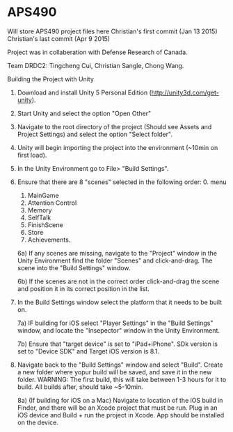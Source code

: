 # APS490
Will store APS490 project files here
Christian's first commit (Jan 13 2015)
Christian's last commit (Apr 9 2015)

Project was in collaberation with Defense Research of Canada. 

Team DRDC2: Tingcheng Cui, Christian Sangle, Chong Wang.

Building the Project with Unity

1) Download and install Unity 5 Personal Edition (http://unity3d.com/get-unity).

2) Start Unity and select the option "Open Other"

3) Navigate to the root directory of the project (Should see Assets and Project Settings) and select the option "Select folder".

4) Unity will begin importing the project into the environment (~10min on first load).

5) In the Unity Environment go to File> "Build Settings".

6) Ensure that there are 8 "scenes" selected in the following order: 
    0. menu
    1. MainGame
    2. Attention Control
    3. Memory
    4. SelfTalk
    5. FinishScene
    6. Store
    7. Achievements.
    
    6a) If any scenes are missing, navigate to the "Project" window in the Unity Environment find the folder "Scenes" and
    click-and-drag. The scene into the "Build Settings" window.
  
    6b) If the scenes are not in the correct order click-and-drag the scene and position it in its correct position in the
    list.
 
 7) In the Build Settings window select the platform that it needs to be built on.
 
    7a) IF building for iOS select "Player Settings" in the "Build Settings" window, and locate the "Insepector" window in
    the Unity Environment.
    
    7b) Ensure that "target device" is set to "iPad+iPhone". SDk version is set to "Device SDK" and Target iOS version is
    8.1. 
    
 8) Navigate back to the "Build Settings" window and select "Build". Create a new folder where yopur build will be saved, 
    and save it in the new folder.
    WARNING: The first build, this will take between 1-3 hours for it to build. All builds after, should take ~5-10min.
     
     8a) (If building for iOS on a Mac) Navigate to location of the iOS build in Finder, and there will be an Xcode project 
     that must be run. Plug in an iOS device and Build + run the project in Xcode. App should be installed on the device.
